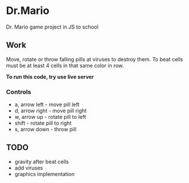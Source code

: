 # Dr.Mario
Dr. Mario game project in JS to school

## Work
Move, rotate or throw falling pills at viruses to destroy them.
To beat cells must be at least 4 cells in that same color in row.

**To run this code, try use live server**

### Controls
* a, arrow left - move pill left
* d, arrow right - move pill right
* w, arrow up - rotate pill to left
* shift - rotate pill to right
* s, arrow down - throw pill

## TODO
* gravity after beat cells
* add viruses
* graphics implementation